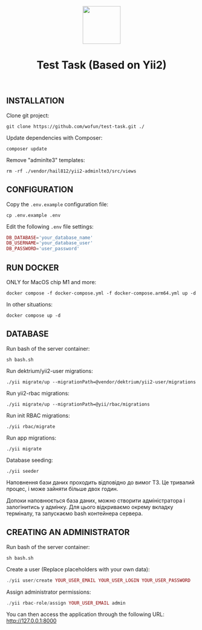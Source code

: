<p align="center">
    <a href="https://github.com/yiisoft" target="_blank">
        <img src="https://avatars0.githubusercontent.com/u/993323" height="100px">
    </a>
    <h1 align="center">Test Task (Based on Yii2)</h1>
    <br>
</p>


INSTALLATION
------------
Clone git project:
~~~
git clone https://github.com/wofun/test-task.git ./
~~~

Update dependencies with Composer:
~~~
composer update
~~~

Remove "adminlte3" templates:
~~~
rm -rf ./vendor/hail812/yii2-adminlte3/src/views
~~~

CONFIGURATION
-------------

Copy the `.env.example` configuration file:
~~~
cp .env.example .env
~~~

Edit the following `.env` file settings:
```php
DB_DATABASE='your_database_name'
DB_USERNAME='your_database_user'
DB_PASSWORD='user_password'
```

RUN DOCKER
-------------
ONLY for MacOS chip M1 and more:
~~~
docker compose -f docker-compose.yml -f docker-compose.arm64.yml up -d 
~~~

In other situations:
~~~
docker compose up -d
~~~


DATABASE
-------------
Run bash of the server container:
~~~
sh bash.sh
~~~

Run dektrium/yii2-user migrations:
~~~
./yii migrate/up --migrationPath=@vendor/dektrium/yii2-user/migrations
~~~

Run yii2-rbac migrations:
~~~
./yii migrate/up --migrationPath=@yii/rbac/migrations
~~~

Run init RBAC migrations:
~~~
./yii rbac/migrate
~~~

Run app migrations:
~~~
./yii migrate
~~~

Database seeding:
~~~
./yii seeder
~~~

Наповнення бази даних проходить відповідно до вимог ТЗ. Це тривалий процес, і може зайняти більше двох годин.

Допоки наповнюється база даних, можно створити адміністратора і залогінитись у адмінку. Для цього відкриваємо окрему вкладку терміналу, та запускаємо bash контейнера сервера.

CREATING AN ADMINISTRATOR
-------------
Run bash of the server container:
~~~
sh bash.sh
~~~

Create a user (Replace placeholders with your own data):
```php
./yii user/create YOUR_USER_EMAIL YOUR_USER_LOGIN YOUR_USER_PASSWORD
```

Assign administrator permissions:
```php
./yii rbac-role/assign YOUR_USER_EMAIL admin
```



You can then access the application through the following URL:
    http://127.0.0.1:8000

